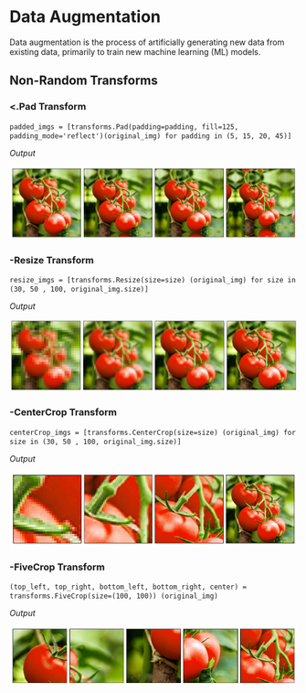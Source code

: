 # Data Augmentation 

Data augmentation is the process of artificially generating new data from existing data, primarily to train new machine learning (ML) models.


## Non-Random Transforms

### <.Pad Transform
```
padded_imgs = [transforms.Pad(padding=padding, fill=125, padding_mode='reflect')(original_img) for padding in (5, 15, 20, 45)]
```

_Output_

![Sample Image](Non-Random_Transformstemp/output-figures/Pad.png)

### -Resize Transform
```
resize_imgs = [transforms.Resize(size=size) (original_img) for size in (30, 50 , 100, original_img.size)]
```

_Output_

![Sample Image](Non-Random_Transformstemp/output-figures/Resize.png)

### -CenterCrop Transform
```
centerCrop_imgs = [transforms.CenterCrop(size=size) (original_img) for size in (30, 50 , 100, original_img.size)]
```

_Output_

![Sample Image](Non-Random_Transformstemp/output-figures/CenterCrop.png)

### -FiveCrop Transform
```
(top_left, top_right, bottom_left, bottom_right, center) = transforms.FiveCrop(size=(100, 100)) (original_img)
```

_Output_

![Sample Image](Non-Random_Transformstemp/output-figures/FiveCrop.png)

